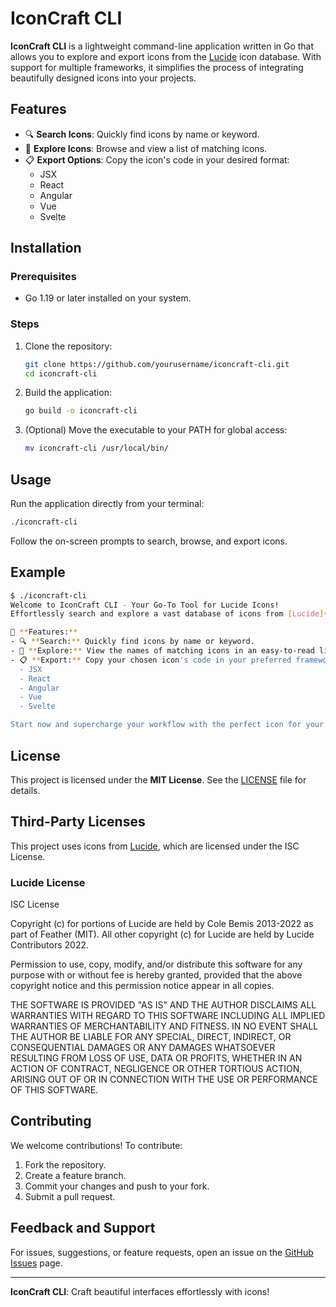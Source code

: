 
# IconCraft CLI

**IconCraft CLI** is a lightweight command-line application written in Go that allows you to explore and export icons from the [Lucide](https://lucide.dev/) icon database. With support for multiple frameworks, it simplifies the process of integrating beautifully designed icons into your projects.

## Features

- 🔍 **Search Icons**: Quickly find icons by name or keyword.  
- 📜 **Explore Icons**: Browse and view a list of matching icons.  
- 📋 **Export Options**: Copy the icon's code in your desired format:
  - JSX
  - React
  - Angular
  - Vue
  - Svelte

## Installation

### Prerequisites

- Go 1.19 or later installed on your system.

### Steps

1. Clone the repository:

   ```bash
   git clone https://github.com/yourusername/iconcraft-cli.git
   cd iconcraft-cli
   ```

2. Build the application:

   ```bash
   go build -o iconcraft-cli
   ```

3. (Optional) Move the executable to your PATH for global access:

   ```bash
   mv iconcraft-cli /usr/local/bin/
   ```

## Usage

Run the application directly from your terminal:

```bash
./iconcraft-cli
```

Follow the on-screen prompts to search, browse, and export icons.

## Example

```bash
$ ./iconcraft-cli
Welcome to IconCraft CLI - Your Go-To Tool for Lucide Icons!  
Effortlessly search and explore a vast database of icons from [Lucide](https://lucide.dev/).  

📂 **Features:**  
- 🔍 **Search:** Quickly find icons by name or keyword.  
- 📜 **Explore:** View the names of matching icons in an easy-to-read list.  
- 📋 **Export:** Copy your chosen icon's code in your preferred framework:  
  - JSX  
  - React  
  - Angular  
  - Vue  
  - Svelte  

Start now and supercharge your workflow with the perfect icon for your project!
```

## License

This project is licensed under the **MIT License**. See the [LICENSE](LICENSE) file for details.

## Third-Party Licenses

This project uses icons from [Lucide](https://lucide.dev/), which are licensed under the ISC License.

### Lucide License

ISC License

Copyright (c) for portions of Lucide are held by Cole Bemis 2013-2022 as part of Feather (MIT). All other copyright (c) for Lucide are held by Lucide Contributors 2022.

Permission to use, copy, modify, and/or distribute this software for any purpose with or without fee is hereby granted, provided that the above copyright notice and this permission notice appear in all copies.

THE SOFTWARE IS PROVIDED "AS IS" AND THE AUTHOR DISCLAIMS ALL WARRANTIES WITH REGARD TO THIS SOFTWARE INCLUDING ALL IMPLIED WARRANTIES OF MERCHANTABILITY AND FITNESS. IN NO EVENT SHALL THE AUTHOR BE LIABLE FOR ANY SPECIAL, DIRECT, INDIRECT, OR CONSEQUENTIAL DAMAGES OR ANY DAMAGES WHATSOEVER RESULTING FROM LOSS OF USE, DATA OR PROFITS, WHETHER IN AN ACTION OF CONTRACT, NEGLIGENCE OR OTHER TORTIOUS ACTION, ARISING OUT OF OR IN CONNECTION WITH THE USE OR PERFORMANCE OF THIS SOFTWARE.


## Contributing

We welcome contributions! To contribute:

1. Fork the repository.
2. Create a feature branch.
3. Commit your changes and push to your fork.
4. Submit a pull request.

## Feedback and Support

For issues, suggestions, or feature requests, open an issue on the [GitHub Issues](https://github.com/yourusername/iconcraft-cli/issues) page.

---

**IconCraft CLI**: Craft beautiful interfaces effortlessly with icons!
